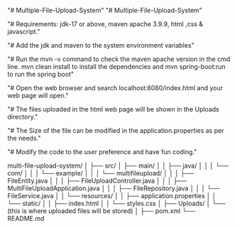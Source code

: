 "# Multiple-File-Upload-System"
"# Multiple-File-Upload-System"

"# Requirements: jdk-17 or above, maven apache 3.9.9, html ,css & javascript."

"# Add the jdk and maven to the system environment variables"


"# Run the mvn -v command to check the maven apache version in the cmd line.
mvn clean install to install the dependencies and mvn spring-boot:run to run the spring boot"

"# Open the web browser and search localhost:8080/index.html and your web page will open."

"# The files uploaded in the html web page will be shown in the Uploads directory."

"# The Size of the file can be modified in the application.properties as per the needs."


"# Modify the code to the user preference and have fun coding."

multi-file-upload-system/
│
├── src/
│   ├── main/
│   │   ├── java/
│   │   │   └── com/
│   │   │       └── example/
│   │   │           └── multifileupload/
│   │   │               ├── FileEntity.java
│   │   │               ├── FileUploadController.java
│   │   │               ├── MultiFileUploadApplication.java
│   │   │               ├── FileRepository.java
│   │   │               └── FileService.java
│   │   └── resources/
│   │       ├── application.properties
│   │       └── static/
│   │           ├── index.html
│   │           └── styles.css
│
├── Uploads/
│   └── (this is where uploaded files will be stored)
│
├── pom.xml
└── README.md